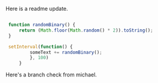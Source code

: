 Here is a readme update.

```js

 function randomBinary() {
     return (Math.floor(Math.random() * 2)).toString();
 }

 setInterval(function() {
         someText += randomBinary();
         }, 100)
     }

```
Here's a branch check from michael.

